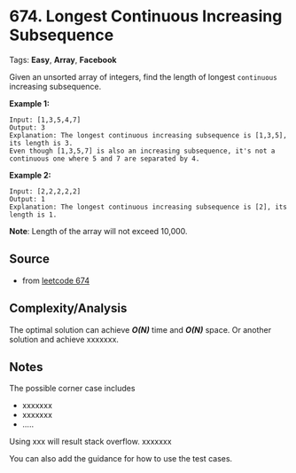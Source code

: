 [comment]: <> (This is a comment, it will not be included. For every question commit to the repository, you should put this readme file in the question/problem folder as a readme file, rename it to README.md)

# 674. Longest Continuous Increasing Subsequence
Tags: __Easy__, __Array__, __Facebook__

Given an unsorted array of integers, find the length of longest `continuous` increasing subsequence.

**Example 1:**
```
Input: [1,3,5,4,7]
Output: 3
Explanation: The longest continuous increasing subsequence is [1,3,5], its length is 3.
Even though [1,3,5,7] is also an increasing subsequence, it's not a continuous one where 5 and 7 are separated by 4.
```
**Example 2:**
```
Input: [2,2,2,2,2]
Output: 1
Explanation: The longest continuous increasing subsequence is [2], its length is 1.
```
**Note**: Length of the array will not exceed 10,000.

## Source
[comment]: <> (brief intro to the source of this question. e.g.,)
* from [leetcode 674](https://leetcode.com/problems/longest-continuous-increasing-subsequence)

## Complexity/Analysis
The optimal solution can achieve ___O(N)___ time and ___O(N)___ space. Or another solution and achieve xxxxxxx.

## Notes
The possible corner case includes
* xxxxxxx
* xxxxxxx
* .....

Using xxx will result stack overflow. xxxxxxx

You can also add the guidance for how to use the test cases.
